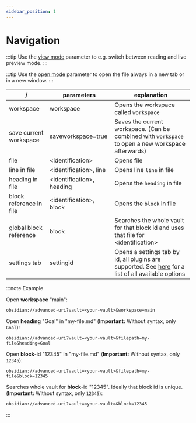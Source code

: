 ```yaml
---
sidebar_position: 1
---
```


# Navigation

:::tip
Use the [view mode](../concepts/navigation_parameters.md#view-mode) parameter to e.g. switch between reading and live preview mode.
:::

:::tip
Use the [open mode](../concepts/navigation_parameters.md#open-mode) parameter to open the file always in a new tab or in a new window.
:::


| /                       | parameters                 | explanation                                                                                                                   |
| ----------------------  | -------------------------- | ----------------------------------------------------------------------------------------------------------------------------- |
| workspace               | workspace                  | Opens the workspace called `workspace`                                                                                        |
| save current workspace  | saveworkspace=true         | Saves the current workspace. (Can be combined with `workspace` to open a new workspace afterwards)                            |
| file                    | <identification\>          | Opens file                                                                                                                    | 
| line in file            | <identification\>, line    | Opens line `line` in file                                                                                                     |
| heading in file         | <identification\>, heading | Opens the `heading` in file                                                                                                   |
| block reference in file | <identification\>, block   | Opens the `block` in file                                                                                                     |
| global block reference  | block                      | Searches the whole vault for that block id and uses that file for <identification\>                                           |
| settings tab            | settingid                  | Opens a settings tab by id, all plugins are supported. See [here](settings_navigation.md) for a list of all available options |


:::note Example

Open **workspace** "main":
```uri
obsidian://advanced-uri?vault=<your-vault>&workspace=main
```
Open **heading** "Goal" in "my-file.md" (**Important:** Without syntax, only `Goal`):
```uri
obsidian://advanced-uri?vault=<your-vault>&filepath=my-file&heading=Goal
```

Open **block**-id "12345" in "my-file.md" (**Important:** Without syntax, only `12345`):
```uri
obsidian://advanced-uri?vault=<your-vault>&filepath=my-file&block=12345
```

Searches whole vault for **block**-id "12345". Ideally that block id is unique. (**Important:** Without syntax, only `12345`):
```uri
obsidian://advanced-uri?vault=<your-vault>&block=12345
```

:::

